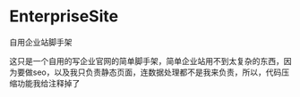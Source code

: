 # EnterpriseSite
自用企业站脚手架

这只是一个自用的写企业官网的简单脚手架，简单企业站用不到太复杂的东西，因为要做seo，以及我只负责静态页面，连数据处理都不是我来负责，所以，代码压缩功能我给注释掉了
